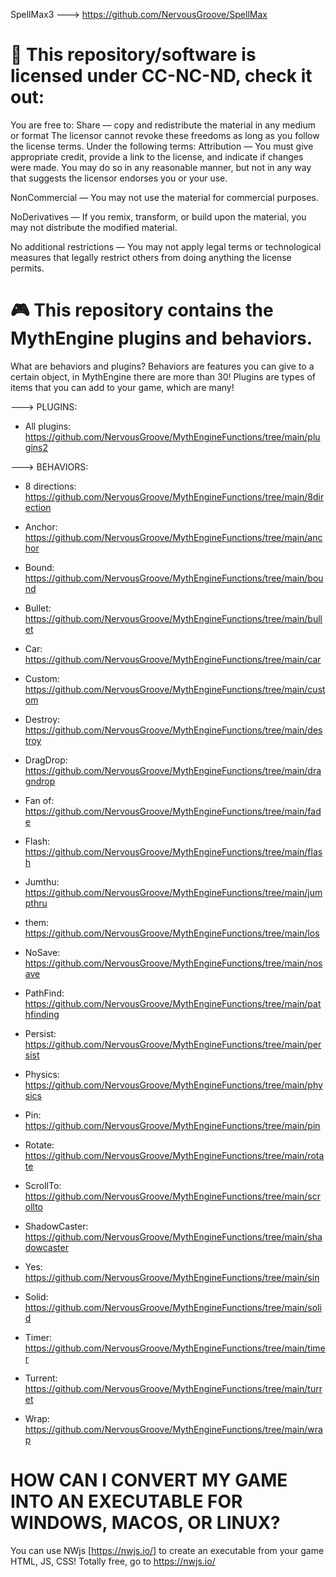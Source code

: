 SpellMax3 ---> https://github.com/NervousGroove/SpellMax

# 📜 This repository/software is licensed under CC-NC-ND, check it out:

You are free to:
Share — copy and redistribute the material in any medium or format
The licensor cannot revoke these freedoms as long as you follow the license terms.
Under the following terms:
Attribution — You must give appropriate credit, provide a link to the license, and indicate if changes were made. You may do so in any reasonable manner, but not in any way that suggests the licensor endorses you or your use.

NonCommercial — You may not use the material for commercial purposes.

NoDerivatives — If you remix, transform, or build upon the material, you may not distribute the modified material.

No additional restrictions — You may not apply legal terms or technological measures that legally restrict others from doing anything the license permits.

# 🎮 This repository contains the MythEngine plugins and behaviors. 
What are behaviors and plugins? Behaviors are features you can give to a certain object, in MythEngine there are more than 30! Plugins are types of items that you can add to your game, which are many!

---> PLUGINS:
- All plugins: https://github.com/NervousGroove/MythEngineFunctions/tree/main/plugins2

---> BEHAVIORS:
- 8 directions:
https://github.com/NervousGroove/MythEngineFunctions/tree/main/8direction

- Anchor:
https://github.com/NervousGroove/MythEngineFunctions/tree/main/anchor

- Bound:
https://github.com/NervousGroove/MythEngineFunctions/tree/main/bound

- Bullet:
https://github.com/NervousGroove/MythEngineFunctions/tree/main/bullet

- Car:
https://github.com/NervousGroove/MythEngineFunctions/tree/main/car

- Custom:
https://github.com/NervousGroove/MythEngineFunctions/tree/main/custom

- Destroy:
https://github.com/NervousGroove/MythEngineFunctions/tree/main/destroy

- DragDrop:
https://github.com/NervousGroove/MythEngineFunctions/tree/main/dragndrop

- Fan of:
https://github.com/NervousGroove/MythEngineFunctions/tree/main/fade

- Flash:
https://github.com/NervousGroove/MythEngineFunctions/tree/main/flash

- Jumthu:
https://github.com/NervousGroove/MythEngineFunctions/tree/main/jumpthru

- them:
https://github.com/NervousGroove/MythEngineFunctions/tree/main/los

- NoSave:
https://github.com/NervousGroove/MythEngineFunctions/tree/main/nosave

- PathFind:
https://github.com/NervousGroove/MythEngineFunctions/tree/main/pathfinding

- Persist:
https://github.com/NervousGroove/MythEngineFunctions/tree/main/persist

- Physics:
https://github.com/NervousGroove/MythEngineFunctions/tree/main/physics

- Pin:
https://github.com/NervousGroove/MythEngineFunctions/tree/main/pin

- Rotate:
https://github.com/NervousGroove/MythEngineFunctions/tree/main/rotate

- ScrollTo:
https://github.com/NervousGroove/MythEngineFunctions/tree/main/scrollto

- ShadowCaster:
https://github.com/NervousGroove/MythEngineFunctions/tree/main/shadowcaster

- Yes:
https://github.com/NervousGroove/MythEngineFunctions/tree/main/sin

- Solid:
https://github.com/NervousGroove/MythEngineFunctions/tree/main/solid

- Timer:
https://github.com/NervousGroove/MythEngineFunctions/tree/main/timer

- Turrent:
https://github.com/NervousGroove/MythEngineFunctions/tree/main/turret

- Wrap:
https://github.com/NervousGroove/MythEngineFunctions/tree/main/wrap

# HOW CAN I CONVERT MY GAME INTO AN EXECUTABLE FOR WINDOWS, MACOS, OR LINUX?
You can use NWjs [https://nwjs.io/] to create an executable from your game HTML, JS, CSS! Totally free, go to https://nwjs.io/
